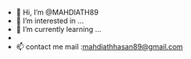 - 👋 Hi, I’m @MAHDIATH89
- 👀 I’m interested in ...
- 🌱 I’m currently learning ...
-
- 📫 contact me 
     mail :mahdiathhasan89@gmail.com

<!---
MAHDIATH89/MAHDIATH89 is a ✨ special ✨ repository because its `README.md` (this file) appears on your GitHub profile.
You can click the Preview link to take a look at your changes.
--->
